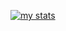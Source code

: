 [![my stats](github-readme-stats-gilt-eta-23.vercel.app/api?username=pranavcpawar\&show_icons=true\&bg_color=0a0a0a\&border_radius=8\&border_color=30363d\&title_color=c52184\&icon_color=c52184\&theme=dark#gh-dark-mode-only)](https://github.com/pranavcpawar/github-readme-stats#responsive-card-theme#gh-dark-mode-only)
